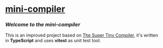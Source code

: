 # [mini-compiler](https://github.com/raingrain/mini-compiler/)

### *Welcome to the mini-compiler*

This is an improved project based on [The Super Tiny Compiler](https://github.com/jamiebuilds/the-super-tiny-compiler/), it's written in **TypeScript** and uses **vitest** as unit test tool.

